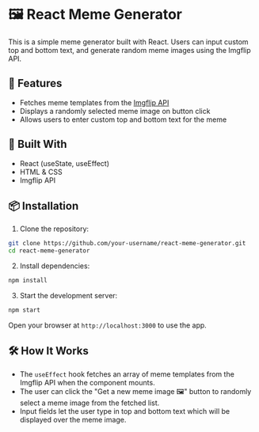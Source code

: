# 🖼️ React Meme Generator

This is a simple meme generator built with React. Users can input custom top and bottom text, and generate random meme images using the Imgflip API.

## 🚀 Features

* Fetches meme templates from the [Imgflip API](https://api.imgflip.com/get_memes)
* Displays a randomly selected meme image on button click
* Allows users to enter custom top and bottom text for the meme

## 🧱 Built With

* React (useState, useEffect)
* HTML & CSS
* Imgflip API

## 📦 Installation

1. Clone the repository:

```bash
git clone https://github.com/your-username/react-meme-generator.git
cd react-meme-generator
```

2. Install dependencies:

```bash
npm install
```

3. Start the development server:

```bash
npm start
```

Open your browser at `http://localhost:3000` to use the app.

## 🛠️ How It Works

* The `useEffect` hook fetches an array of meme templates from the Imgflip API when the component mounts.
* The user can click the "Get a new meme image 🖼" button to randomly select a meme image from the fetched list.
* Input fields let the user type in top and bottom text which will be displayed over the meme image.


